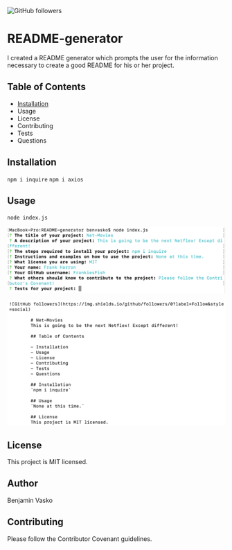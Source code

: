 ![GitHub followers](https://img.shields.io/github/followers/4?label=Follow&style=social)

# README-generator
I created a README generator which prompts the user for the information necessary to create a good README for his or her project.
        
## Table of Contents
        
- [Installation](##installation)
- Usage
- License
- Contributing
- Tests
- Questions

## Installation
`npm i inquire`
`npm i axios`

## Usage
`node index.js`

![program running](assets/images/run.png)


![program result](assets/images/result.png)

## License
This project is MIT licensed.

## Author
Benjamin Vasko
        
## Contributing
Please follow the Contributor Covenant guidelines.
